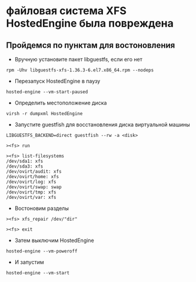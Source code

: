 # файловая система XFS HostedEngine была повреждена

## Пройдемся по пунктам для востоновления

* Вручную установите пакет libguestfs, если его нет
```console
rpm -Uhv libguestfs-xfs-1.36.3-6.el7.x86_64.rpm --nodeps
```
* Перезапуск HostedEngine в паузу
```console
hosted-engine --vm-start-paused
```
* Определить местоположение диска
```console
virsh -r dumpxml HostedEngine
```
* Запустите guestfish для восстановления диска виртуальной машины
```console
LIBGUESTFS_BACKEND=direct guestfish --rw -a <disk>
```
```console
><fs> run
```
```console
><fs> list-filesystems
/dev/sda1: xfs
/dev/sda3: xfs
/dev/ovirt/audit: xfs
/dev/ovirt/home: xfs
/dev/ovirt/log: xfs
/dev/ovirt/swap: swap
/dev/ovirt/tmp: xfs
/dev/ovirt/var: xfs
```
* Востоновим разделы
```console
><fs> xfs_repair /dev/"dir"
```
```console
><fs> exit
```
* Затем выключим HostedEngine
```console
hosted-engine --vm-poweroff
```
* И запустим
```console
hosted-engine --vm-start
```